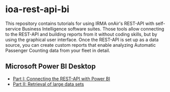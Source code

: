 # ioa-rest-api-bi
This repository contains tutorials for using IRMA onAir's REST-API with self-service Business Intelligence software suites. Those tools allow connecting to the REST-API and building reports from it without coding skills, but by using the graphical user interface. Once the REST-API is set up as a data source, you can create custom reports that enable analyzing Automatic Passenger Counting data from your fleet in detail.

## Microsoft Power BI Desktop
* [Part I: Connecting the REST-API with Power BI](https://github.com/iris-GmbH/ioa-rest-api-bi/wiki/Use-the-REST-API-with-Power-BI-Part-I)
* [Part II: Retrieval of large data sets](https://github.com/iris-GmbH/ioa-rest-api-bi/wiki/Use-the-REST-API-with-Power-BI-Part-II)
